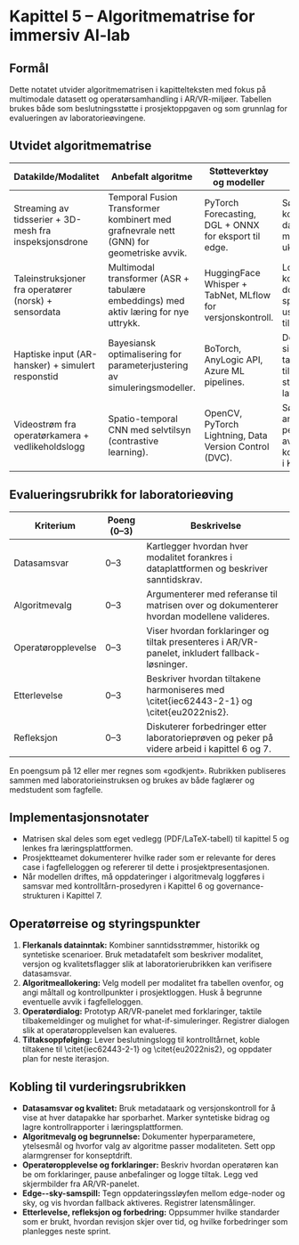 # Kapittel 5 – Algoritmematrise for immersiv AI-lab

## Formål
Dette notatet utvider algoritmematrisen i kapittelteksten med fokus på multimodale datasett og operatørsamhandling i AR/VR-miljøer. Tabellen brukes både som beslutningsstøtte i prosjektoppgaven og som grunnlag for evalueringen av laboratorieøvingene.

## Utvidet algoritmematrise
| Datakilde/Modalitet | Anbefalt algoritme | Støtteverktøy og modeller | Dokumenterte kontrollpunkter |
| --- | --- | --- | --- |
| Streaming av tidsserier + 3D-mesh fra inspeksjonsdrone | Temporal Fusion Transformer kombinert med grafnevrale nett (GNN) for geometriske avvik. | PyTorch Forecasting, DGL + ONNX for eksport til edge. | Sørg for konfidensbånd i dashboardet; valider mot feltmålinger hver uke. |
| Taleinstruksjoner fra operatører (norsk) + sensordata | Multimodal transformer (ASR + tabulære embeddings) med aktiv læring for nye uttrykk. | HuggingFace Whisper + TabNet, MLflow for versjonskontroll. | Loggfør alle manuelle korreksjoner; dokumenter språkmodellens usikkerhet i tiltaksløypen. |
| Haptiske input (AR-hansker) + simulert responstid | Bayesiansk optimalisering for parameterjustering av simuleringsmodeller. | BoTorch, AnyLogic API, Azure ML pipelines. | Definer sikkerhetsgrenser for taktile tilbakemeldinger; stress-test med latensscenarier. |
| Videostrøm fra operatørkamera + vedlikeholdslogg | Spatio-temporal CNN med selvtilsyn (contrastive learning). | OpenCV, PyTorch Lightning, Data Version Control (DVC). | Sørg for anonymisering av persondata; registrer avvik i kontrolltårnreferansen i Kapittel 6. |

## Evalueringsrubrikk for laboratorieøving
| Kriterium | Poeng (0–3) | Beskrivelse |
| --- | --- | --- |
| Datasamsvar | 0–3 | Kartlegger hvordan hver modalitet forankres i dataplattformen og beskriver sanntidskrav. |
| Algoritmevalg | 0–3 | Argumenterer med referanse til matrisen over og dokumenterer hvordan modellene valideres. |
| Operatøropplevelse | 0–3 | Viser hvordan forklaringer og tiltak presenteres i AR/VR-panelet, inkludert fallback-løsninger. |
| Etterlevelse | 0–3 | Beskriver hvordan tiltakene harmoniseres med \citet{iec62443-2-1} og \citet{eu2022nis2}. |
| Refleksjon | 0–3 | Diskuterer forbedringer etter laboratorieprøven og peker på videre arbeid i kapittel 6 og 7. |

En poengsum på 12 eller mer regnes som «godkjent». Rubrikken publiseres sammen med laboratorieinstruksen og brukes av både faglærer og medstudent som fagfelle.

## Implementasjonsnotater
- Matrisen skal deles som eget vedlegg (PDF/LaTeX-tabell) til kapittel 5 og lenkes fra læringsplattformen.
- Prosjektteamet dokumenterer hvilke rader som er relevante for deres case i fagfelleloggen og refererer til dette i prosjektpresentasjonen.
- Når modellen driftes, må oppdateringer i algoritmevalg loggføres i samsvar med kontrolltårn-prosedyren i Kapittel 6 og governance-strukturen i Kapittel 7.

## Operatørreise og styringspunkter
1. **Flerkanals datainntak:** Kombiner sanntidsstrømmer, historikk og syntetiske scenarioer. Bruk metadatafelt som beskriver modalitet, versjon og kvalitetsflagger slik at laboratorierubrikken kan verifisere datasamsvar.
2. **Algoritmeallokering:** Velg modell per modalitet fra tabellen ovenfor, og angi måltall og kontrollpunkter i prosjektloggen. Husk å begrunne eventuelle avvik i fagfelleloggen.
3. **Operatørdialog:** Prototyp AR/VR-panelet med forklaringer, taktile tilbakemeldinger og mulighet for what-if-simuleringer. Registrer dialogen slik at operatøropplevelsen kan evalueres.
4. **Tiltaksoppfølging:** Lever beslutningslogg til kontrolltårnet, koble tiltakene til \citet{iec62443-2-1} og \citet{eu2022nis2}, og oppdater plan for neste iterasjon.

## Kobling til vurderingsrubrikken
- **Datasamsvar og kvalitet:** Bruk metadataark og versjonskontroll for å vise at hver datapakke har sporbarhet. Marker syntetiske bidrag og lagre kontrollrapporter i læringsplattformen.
- **Algoritmevalg og begrunnelse:** Dokumenter hyperparametere, ytelsesmål og hvorfor valg av algoritme passer modaliteten. Sett opp alarmgrenser for konseptdrift.
- **Operatøropplevelse og forklaringer:** Beskriv hvordan operatøren kan be om forklaringer, pause anbefalinger og logge tiltak. Legg ved skjermbilder fra AR/VR-panelet.
- **Edge--sky-samspill:** Tegn oppdateringssløyfen mellom edge-noder og sky, og vis hvordan fallback aktiveres. Registrer latensmålinger.
- **Etterlevelse, refleksjon og forbedring:** Oppsummer hvilke standarder som er brukt, hvordan revisjon skjer over tid, og hvilke forbedringer som planlegges neste sprint.
